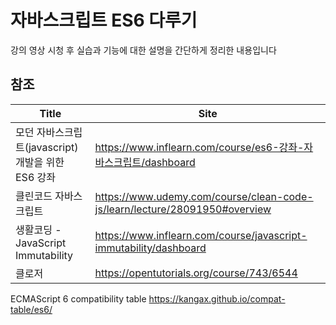# 자바스크립트 ES6 다루기

강의 영상 시청 후 실습과 기능에 대한 설명을 간단하게 정리한 내용입니다

## 참조

| Title                                              | Site                                                                       |
| -------------------------------------------------- | -------------------------------------------------------------------------- |
| 모던 자바스크립트(javascript) 개발을 위한 ES6 강좌 | https://www.inflearn.com/course/es6-강좌-자바스크립트/dashboard            |
| 클린코드 자바스크립트                              | https://www.udemy.com/course/clean-code-js/learn/lecture/28091950#overview |
| 생활코딩 - JavaScript Immutability                 | https://www.inflearn.com/course/javascript-immutability/dashboard          |
| 클로저                                             | https://opentutorials.org/course/743/6544                                  |

ECMAScript 6 compatibility table
https://kangax.github.io/compat-table/es6/

